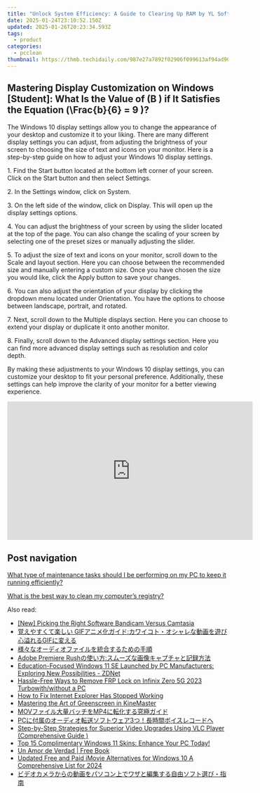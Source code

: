 ```yaml
---
title: "Unlock System Efficiency: A Guide to Clearing Up RAM by YL Software Experts"
date: 2025-01-24T23:10:52.150Z
updated: 2025-01-26T20:23:34.593Z
tags:
  - product
categories:
  - pcclean
thumbnail: https://thmb.techidaily.com/987e27a7892f02906f099613af94ad907edd8b77287d835797fe2caec0c18f95.jpg
---
```


## Mastering Display Customization on Windows [Student]: What Is the Value of \(B \) if It Satisfies the Equation \(\Frac{b}{6} = 9 \)?

The Windows 10 display settings allow you to change the appearance of your desktop and customize it to your liking. There are many different display settings you can adjust, from adjusting the brightness of your screen to choosing the size of text and icons on your monitor. Here is a step-by-step guide on how to adjust your Windows 10 display settings. 

1\. Find the Start button located at the bottom left corner of your screen. Click on the Start button and then select Settings.

2\. In the Settings window, click on System.

3\. On the left side of the window, click on Display. This will open up the display settings options. 

4\. You can adjust the brightness of your screen by using the slider located at the top of the page. You can also change the scaling of your screen by selecting one of the preset sizes or manually adjusting the slider.

5\. To adjust the size of text and icons on your monitor, scroll down to the Scale and layout section. Here you can choose between the recommended size and manually entering a custom size. Once you have chosen the size you would like, click the Apply button to save your changes.

6\. You can also adjust the orientation of your display by clicking the dropdown menu located under Orientation. You have the options to choose between landscape, portrait, and rotated.

7\. Next, scroll down to the Multiple displays section. Here you can choose to extend your display or duplicate it onto another monitor.

8\. Finally, scroll down to the Advanced display settings section. Here you can find more advanced display settings such as resolution and color depth. 

By making these adjustments to your Windows 10 display settings, you can customize your desktop to fit your personal preference. Additionally, these settings can help improve the clarity of your monitor for a better viewing experience.

<!-- affiliate ads begin -->
<iframe width="560" height="315" src="https://www.youtube.com/embed/LBCobAYzzcc?si=J3eSTQ3AdyxWAjGo" title="YouTube video player" frameborder="0" allow="accelerometer; autoplay; clipboard-write; encrypted-media; gyroscope; picture-in-picture; web-share" referrerpolicy="strict-origin-when-cross-origin" allowfullscreen></iframe>
<!-- affiliate ads end -->

## Post navigation

[What type of maintenance tasks should I be performing on my PC to keep it running efficiently?](https://tools.techidaily.com/pcclean/products/)

[What is the best way to clean my computer’s registry?](https://tools.techidaily.com/pcclean/products/)

<ins class="adsbygoogle"
     style="display:block"
     data-ad-format="autorelaxed"
     data-ad-client="ca-pub-7571918770474297"
     data-ad-slot="1223367746"></ins>

<ins class="adsbygoogle"
     style="display:block"
     data-ad-client="ca-pub-7571918770474297"
     data-ad-slot="8358498916"
     data-ad-format="auto"
     data-full-width-responsive="true"></ins>

<span class="atpl-alsoreadstyle">Also read:</span>
<div><ul>
<li><a href="https://remote-screen-capture.techidaily.com/new-picking-the-right-software-bandicam-versus-camtasia/"><u>[New] Picking the Right Software Bandicam Versus Camtasia</u></a></li>
<li><a href="https://win-cloud.techidaily.com/1726030101997-gifgif/"><u>覚えやすくて楽しい GIFアニメ化ガイド:カワイコト・オシャレな動画を遊び心溢れるGIFに変える</u></a></li>
<li><a href="https://win-cloud.techidaily.com/5qey44cf44gq44kq44o844oh44kj44kq44ov44kh44kk44or44ks57wx5zci44gz44kl44gf44kb44gu5oml6acg/"><u>様々なオーディオファイルを統合するための手順</u></a></li>
<li><a href="https://win-cloud.techidaily.com/adobe-premiere-rush/"><u>Adobe Premiere Rushの使い方:スムーズな画像キャプチャと記録方法</u></a></li>
<li><a href="https://win-wonderful.techidaily.com/education-focused-windows-11-se-launched-by-pc-manufacturers-exploring-new-possibilities-zdnet/"><u>Education-Focused Windows 11 SE Launched by PC Manufacturers: Exploring New Possibilities - ZDNet</u></a></li>
<li><a href="https://bypass-frp.techidaily.com/hassle-free-ways-to-remove-frp-lock-on-infinix-zero-5g-2023-turbowithwithout-a-pc-by-drfone-android/"><u>Hassle-Free Ways to Remove FRP Lock on Infinix Zero 5G 2023 Turbowith/without a PC</u></a></li>
<li><a href="https://win-able.techidaily.com/how-to-fix-internet-explorer-has-stopped-working/"><u>How to Fix Internet Explorer Has Stopped Working</u></a></li>
<li><a href="https://extra-information.techidaily.com/mastering-the-art-of-greenscreen-in-kinemaster/"><u>Mastering the Art of Greenscreen in KineMaster</u></a></li>
<li><a href="https://win-cloud.techidaily.com/1726028974432-movmp4/"><u>MOVファイル大量バッチをMP4に転化する究極ガイド</u></a></li>
<li><a href="https://win-cloud.techidaily.com/1726030027717-pc3/"><u>PCに付属のオーディオ転送ソフトウェア3つ！長時間ボイスレコードへ</u></a></li>
<li><a href="https://win-cloud.techidaily.com/1726030406704-step-by-step-strategies-for-superior-video-upgrades-using-vlc-player-comprehensive-guide/"><u>Step-by-Step Strategies for Superior Video Upgrades Using VLC Player (Comprehensive Guide )</u></a></li>
<li><a href="https://techno-recovery.techidaily.com/1722881430092-top-15-complimentary-windows-11-skins-enhance-your-pc-today/"><u>Top 15 Complimentary Windows 11 Skins: Enhance Your PC Today!</u></a></li>
<li><a href="https://novels-ebooks.techidaily.com/210970045-9781088238486-un-amor-de-verdad/"><u>Un Amor de Verdad | Free Book</u></a></li>
<li><a href="https://smart-video-creator.techidaily.com/updated-free-and-paid-imovie-alternatives-for-windows-10-a-comprehensive-list-for-2024/"><u>Updated Free and Paid iMovie Alternatives for Windows 10 A Comprehensive List for 2024</u></a></li>
<li><a href="https://win-cloud.techidaily.com/44ot44oh44kq44kr44oh44op44gl44kj44gu5yuv55s744ks44or44k944kz44oz5lik44gn44ov44k244go57eo6zug44gz44kl6ieq55sx44k944ov44oi6yg444gz44o75oyh5y2x/"><u>ビデオカメラからの動画をパソコン上でワザと編集する自由ソフト選び・指南</u></a></li>
</ul></div>

